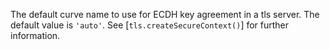 <!-- YAML
added: v0.11.13
changes:
  - version: v10.0.0
    pr-url: https://github.com/nodejs/node/pull/16853
    description: Default value changed to `'auto'`.
-->

The default curve name to use for ECDH key agreement in a tls server. The
default value is `'auto'`. See [`tls.createSecureContext()`] for further
information.

